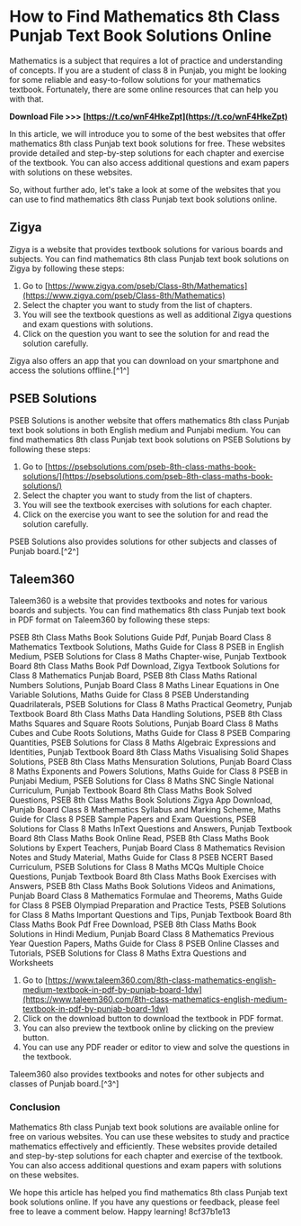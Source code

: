 
 
# How to Find Mathematics 8th Class Punjab Text Book Solutions Online
 
Mathematics is a subject that requires a lot of practice and understanding of concepts. If you are a student of class 8 in Punjab, you might be looking for some reliable and easy-to-follow solutions for your mathematics textbook. Fortunately, there are some online resources that can help you with that.
 
**Download File >>> [https://t.co/wnF4HkeZpt](https://t.co/wnF4HkeZpt)**


 
In this article, we will introduce you to some of the best websites that offer mathematics 8th class Punjab text book solutions for free. These websites provide detailed and step-by-step solutions for each chapter and exercise of the textbook. You can also access additional questions and exam papers with solutions on these websites.
 
So, without further ado, let's take a look at some of the websites that you can use to find mathematics 8th class Punjab text book solutions online.
 
## Zigya
 
Zigya is a website that provides textbook solutions for various boards and subjects. You can find mathematics 8th class Punjab text book solutions on Zigya by following these steps:
 
1. Go to [https://www.zigya.com/pseb/Class-8th/Mathematics](https://www.zigya.com/pseb/Class-8th/Mathematics)
2. Select the chapter you want to study from the list of chapters.
3. You will see the textbook questions as well as additional Zigya questions and exam questions with solutions.
4. Click on the question you want to see the solution for and read the solution carefully.

Zigya also offers an app that you can download on your smartphone and access the solutions offline.[^1^]
 
## PSEB Solutions
 
PSEB Solutions is another website that offers mathematics 8th class Punjab text book solutions in both English medium and Punjabi medium. You can find mathematics 8th class Punjab text book solutions on PSEB Solutions by following these steps:

1. Go to [https://psebsolutions.com/pseb-8th-class-maths-book-solutions/](https://psebsolutions.com/pseb-8th-class-maths-book-solutions/)
2. Select the chapter you want to study from the list of chapters.
3. You will see the textbook exercises with solutions for each chapter.
4. Click on the exercise you want to see the solution for and read the solution carefully.

PSEB Solutions also provides solutions for other subjects and classes of Punjab board.[^2^]
 
## Taleem360
 
Taleem360 is a website that provides textbooks and notes for various boards and subjects. You can find mathematics 8th class Punjab text book in PDF format on Taleem360 by following these steps:
 
PSEB 8th Class Maths Book Solutions Guide Pdf,  Punjab Board Class 8 Mathematics Textbook Solutions,  Maths Guide for Class 8 PSEB in English Medium,  PSEB Solutions for Class 8 Maths Chapter-wise,  Punjab Textbook Board 8th Class Maths Book Pdf Download,  Zigya Textbook Solutions for Class 8 Mathematics Punjab Board,  PSEB 8th Class Maths Rational Numbers Solutions,  Punjab Board Class 8 Maths Linear Equations in One Variable Solutions,  Maths Guide for Class 8 PSEB Understanding Quadrilaterals,  PSEB Solutions for Class 8 Maths Practical Geometry,  Punjab Textbook Board 8th Class Maths Data Handling Solutions,  PSEB 8th Class Maths Squares and Square Roots Solutions,  Punjab Board Class 8 Maths Cubes and Cube Roots Solutions,  Maths Guide for Class 8 PSEB Comparing Quantities,  PSEB Solutions for Class 8 Maths Algebraic Expressions and Identities,  Punjab Textbook Board 8th Class Maths Visualising Solid Shapes Solutions,  PSEB 8th Class Maths Mensuration Solutions,  Punjab Board Class 8 Maths Exponents and Powers Solutions,  Maths Guide for Class 8 PSEB in Punjabi Medium,  PSEB Solutions for Class 8 Maths SNC Single National Curriculum,  Punjab Textbook Board 8th Class Maths Book Solved Questions,  PSEB 8th Class Maths Book Solutions Zigya App Download,  Punjab Board Class 8 Mathematics Syllabus and Marking Scheme,  Maths Guide for Class 8 PSEB Sample Papers and Exam Questions,  PSEB Solutions for Class 8 Maths InText Questions and Answers,  Punjab Textbook Board 8th Class Maths Book Online Read,  PSEB 8th Class Maths Book Solutions by Expert Teachers,  Punjab Board Class 8 Mathematics Revision Notes and Study Material,  Maths Guide for Class 8 PSEB NCERT Based Curriculum,  PSEB Solutions for Class 8 Maths MCQs Multiple Choice Questions,  Punjab Textbook Board 8th Class Maths Book Exercises with Answers,  PSEB 8th Class Maths Book Solutions Videos and Animations,  Punjab Board Class 8 Mathematics Formulae and Theorems,  Maths Guide for Class 8 PSEB Olympiad Preparation and Practice Tests,  PSEB Solutions for Class 8 Maths Important Questions and Tips,  Punjab Textbook Board 8th Class Maths Book Pdf Free Download,  PSEB 8th Class Maths Book Solutions in Hindi Medium,  Punjab Board Class 8 Mathematics Previous Year Question Papers,  Maths Guide for Class 8 PSEB Online Classes and Tutorials,  PSEB Solutions for Class 8 Maths Extra Questions and Worksheets

1. Go to [https://www.taleem360.com/8th-class-mathematics-english-medium-textbook-in-pdf-by-punjab-board-1dw](https://www.taleem360.com/8th-class-mathematics-english-medium-textbook-in-pdf-by-punjab-board-1dw)
2. Click on the download button to download the textbook in PDF format.
3. You can also preview the textbook online by clicking on the preview button.
4. You can use any PDF reader or editor to view and solve the questions in the textbook.

Taleem360 also provides textbooks and notes for other subjects and classes of Punjab board.[^3^]
  
### Conclusion
 
Mathematics 8th class Punjab text book solutions are available online for free on various websites. You can use these websites to study and practice mathematics effectively and efficiently. These websites provide detailed and step-by-step solutions for each chapter and exercise of the textbook. You can also access additional questions and exam papers with solutions on these websites.
  
We hope this article has helped you find mathematics 8th class Punjab text book solutions online. If you have any questions or feedback, please feel free to leave a comment below. Happy learning!
 8cf37b1e13
 
